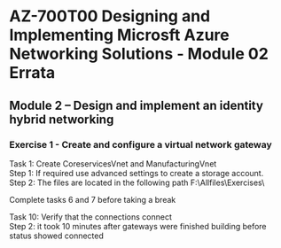 # AZ-700T00 Designing and Implementing Microsft Azure Networking Solutions  - Module 02 Errata

## Module 2 – Design and implement an identity hybrid networking <br>

### Exercise 1 - Create and configure a virtual network gateway <br>

Task 1:  Create CoreservicesVnet and ManufacturingVnet <br>
Step 1:  If required use advanced settings to create a storage account. <br>
Step 2:  The files are located in the following path  F:\Allfiles\Exercises\ <br>

Complete tasks 6 and 7 before taking a break <br>

Task 10: Verify that the connections connect <br>
Step 2:  it took 10 minutes after gateways were finished building before status showed connected <br>